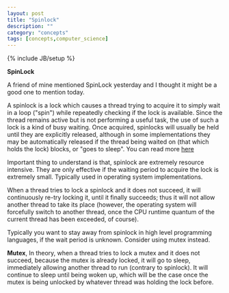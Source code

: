 ```yaml
---
layout: post
title: "Spinlock"
description: ""
category: "concepts"
tags: [concepts,computer_science]
---
```

{% include JB/setup %}

**SpinLock**

A friend of mine mentioned SpinLock yesterday and I thought it might be a good one to mention today.

A spinlock is a lock which causes a thread trying to acquire it to simply wait in a loop ("spin")
while repeatedly checking if the lock is available. Since the thread remains active but is not performing a useful task,
the use of such a lock is a kind of busy waiting. Once acquired, spinlocks will usually be held until they are explicitly released,
although in some implementations they may be automatically released if the thread being waited on (that which holds the lock) blocks,
or "goes to sleep". You can read more [here](http://en.wikipedia.org/wiki/Spinlock)

Important thing to understand is that, spinlock are extremely resource intensive. They are only effective if the waiting period to acquire
the lock is extremely small. Typically used in operating system implementations.

When a thread tries to lock a spinlock and it does not succeed, it will continuously re-try locking it, until it finally succeeds;
thus it will not allow another thread to take its place (however, the operating system will forcefully switch to another thread,
once the CPU runtime quantum of the current thread has been exceeded, of course).

Typically you want to stay away from spinlock in high level programming languages, if the wait period is unknown.
Consider using mutex instead.

**Mutex**, In theory, when a thread tries to lock a mutex and it does not succeed, because the mutex is already locked,
it will go to sleep, immediately allowing another thread to run (contrary to spinlock). It will continue to sleep until being woken up,
which will be the case once the mutex is being unlocked by whatever thread was holding the lock before.


